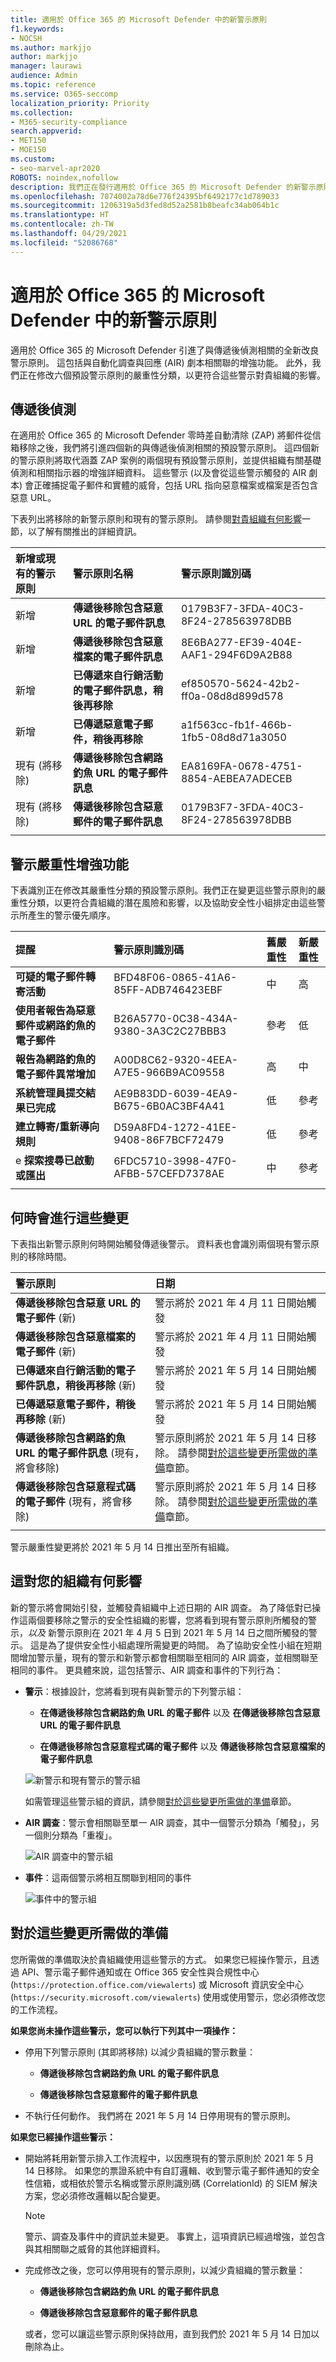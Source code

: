 ```yaml
---
title: 適用於 Office 365 的 Microsoft Defender 中的新警示原則
f1.keywords:
- NOCSH
ms.author: markjjo
author: markjjo
manager: laurawi
audience: Admin
ms.topic: reference
ms.service: O365-seccomp
localization_priority: Priority
ms.collection:
- M365-security-compliance
search.appverid:
- MET150
- MOE150
ms.custom:
- seo-marvel-apr2020
ROBOTS: noindex,nofollow
description: 我們正在發行適用於 Office 365 的 Microsoft Defender 的新警示原則。 我們也即將淘汰兩個已由新警示取代的現有警示原則。
ms.openlocfilehash: 7074002a78d6e776f24395bf6492177c1d789033
ms.sourcegitcommit: 1206319a5d3fed8d52a2581b8beafc34ab064b1c
ms.translationtype: HT
ms.contentlocale: zh-TW
ms.lasthandoff: 04/29/2021
ms.locfileid: "52086768"
---
```

# <a name="new-alert-policies-in-microsoft-defender-for-office-365"></a>適用於 Office 365 的 Microsoft Defender 中的新警示原則

適用於 Office 365 的 Microsoft Defender 引進了與傳遞後偵測相關的全新改良警示原則。 這包括與自動化調查與回應 (AIR) 劇本相關聯的增強功能。 此外，我們正在修改六個預設警示原則的嚴重性分類，以更符合這些警示對貴組織的影響。

## <a name="post-delivery-detections"></a>傳遞後偵測

在適用於 Office 365 的 Microsoft Defender 零時差自動清除 (ZAP) 將郵件從信箱移除之後，我們將引進四個新的與傳遞後偵測相關的預設警示原則。 這四個新的警示原則將取代涵蓋 ZAP 案例的兩個現有預設警示原則，並提供組織有關基礎偵測和相關指示器的增強詳細資料。 這些警示 (以及會從這些警示觸發的 AIR 劇本) 會正確捕捉電子郵件和實體的威脅，包括 URL 指向惡意檔案或檔案是否包含惡意 URL。

下表列出將移除的新警示原則和現有的警示原則。 請參閱[對貴組織有何影響](#how-this-will-affect-your-organization)一節，以了解有關推出的詳細資訊。

| 新增或現有的警示原則 | 警示原則名稱 | 警示原則識別碼|
|:-----------------------------|:----------------|:--------------|
| 新增| **傳遞後移除包含惡意 URL 的電子郵件訊息**   | 0179B3F7-3FDA-40C3-8F24-278563978DBB |
| 新增| **傳遞後移除包含惡意檔案的電子郵件訊息**  | 8E6BA277-EF39-404E-AAF1-294F6D9A2B88 |
| 新增| **已傳遞來自行銷活動的電子郵件訊息，稍後再移除** | ef850570-5624-42b2-ff0a-08d8d899d578 |
| 新增|**已傳遞惡意電子郵件，稍後再移除**                | a1f563cc-fb1f-466b-1fb5-08d8d71a3050 |
| 現有 (將移除)| **傳遞後移除包含網路釣魚 URL 的電子郵件訊息**| EA8169FA-0678-4751-8854-AEBEA7ADECEB |
| 現有 (將移除)| **傳遞後移除包含惡意郵件的電子郵件訊息**| 0179B3F7-3FDA-40C3-8F24-278563978DBB |
||||

## <a name="alert-severity-enhancements"></a>警示嚴重性增強功能

下表識別正在修改其嚴重性分類的預設警示原則。我們正在變更這些警示原則的嚴重性分類，以更符合貴組織的潛在風險和影響，以及協助安全性小組排定由這些警示所產生的警示優先順序。

| 提醒| 警示原則識別碼| 舊嚴重性| 新嚴重性  |
|:----------|:---------------|:------------|:--------------|
| **可疑的電子郵件轉寄活動**| BFD48F06-0865-41A6-85FF-ADB746423EBF | 中| 高|
| **使用者報告為惡意郵件或網路釣魚的電子郵件** | B26A5770-0C38-434A-9380-3A3C2C27BBB3 | 參考 | 低|
| **報告為網路釣魚的電子郵件異常增加** | A00D8C62-9320-4EEA-A7E5-966B9AC09558 | 高| 中 |
| **系統管理員提交結果已完成** | AE9B83DD-6039-4EA9-B675-6B0AC3BF4A41 | 低| 參考 |
| **建立轉寄/重新導向規則** | D59A8FD4-1272-41EE-9408-86F7BCF72479 | 低| 參考 |
| e **探索搜尋已啟動或匯出**| 6FDC5710-3998-47F0-AFBB-57CEFD7378AE | 中| 參考 |
|||||

## <a name="when-will-these-changes-happen"></a>何時會進行這些變更

下表指出新警示原則何時開始觸發傳遞後警示。 資料表也會識別兩個現有警示原則的移除時間。

| 警示原則| 日期 |
|:------------|:-----|
| **傳遞後移除包含惡意 URL 的電子郵件** (新) | 警示將於 2021 年 4 月 11 日開始觸發|
| **傳遞後移除包含惡意檔案的電子郵件** (新) | 警示將於 2021 年 4 月 11 日開始觸發 |
| **已傳遞來自行銷活動的電子郵件訊息，稍後再移除** (新) | 警示將於 2021 年 5 月 14 日開始觸發|
| **已傳遞惡意電子郵件，稍後再移除** (新) | 警示將於 2021 年 5 月 14 日開始觸發|
| **傳遞後移除包含網路釣魚 URL 的電子郵件訊息** (現有，將會移除)| 警示原則將於 2021 年 5 月 14 日移除。 請參閱[對於這些變更所需做的準備](#what-you-need-to-do-to-prepare-for-these-changes)章節。|
| **傳遞後移除包含惡意程式碼的電子郵件** (現有，將會移除) | 警示原則將於 2021 年 5 月 14 日移除。 請參閱[對於這些變更所需做的準備](#what-you-need-to-do-to-prepare-for-these-changes)章節。 |
|||

警示嚴重性變更將於 2021 年 5 月 14 日推出至所有組織。

## <a name="how-this-will-affect-your-organization"></a>這對您的組織有何影響

新的警示將會開始引發，並觸發貴組織中上述日期的 AIR 調查。 為了降低對已操作這兩個要移除之警示的安全性組織的影響，您將看到現有警示原則所觸發的警示，*以及* 新警示原則在 2021 年 4 月 5 日到 2021 年 5 月 14 日之間所觸發的警示。 這是為了提供安全性小組處理所需變更的時間。 為了協助安全性小組在短期間增加警示量，現有的警示和新警示都會相關聯至相同的 AIR 調查，並相關聯至相同的事件。 更具體來說，這包括警示、AIR 調查和事件的下列行為：

- **警示**：根據設計，您將看到現有與新警示的下列警示組：

  - **在傳遞後移除包含網路釣魚 URL 的電子郵件** 以及 **在傳遞後移除包含惡意 URL 的電子郵件訊息**

  - **在傳遞後移除包含惡意程式碼的電子郵件** 以及 **傳遞後移除包含惡意檔案的電子郵件訊息**

  ![新警示和現有警示的警示組](../media/DefenderAlerts.png)

   如需管理這些警示組的資訊，請參閱[對於這些變更所需做的準備](#what-you-need-to-do-to-prepare-for-these-changes)章節。

- **AIR 調查**：警示會相關聯至單一 AIR 調查，其中一個警示分類為「觸發」，另一個則分類為「重複」。

  ![AIR 調查中的警示組](../media/AIRAlerts.png)

- **事件**：這兩個警示將相互關聯到相同的事件

  ![事件中的警示組](../media/IncidentsAlerts.png)

## <a name="what-you-need-to-do-to-prepare-for-these-changes"></a>對於這些變更所需做的準備

您所需做的準備取決於貴組織使用這些警示的方式。 如果您已經操作警示，且透過 API、警示電子郵件通知或在 Office 365 安全性與合規性中心 (`https://protection.office.com/viewalerts`) 或 Microsoft 資訊安全中心 (`https://security.microsoft.com/viewalerts`) 使用或使用警示，您必須修改您的工作流程。

**如果您尚未操作這些警示，您可以執行下列其中一項操作：**

- 停用下列警示原則 (其即將移除) 以減少貴組織的警示數量：

  - **傳遞後移除包含網路釣魚 URL 的電子郵件訊息**

  - **傳遞後移除包含惡意郵件的電子郵件訊息**

- 不執行任何動作。 我們將在 2021 年 5 月 14 日停用現有的警示原則。

**如果您已經操作這些警示：**

- 開始將耗用新警示排入工作流程中，以因應現有的警示原則於 2021 年 5 月 14 日移除。 如果您的票證系統中有自訂邏輯、收到警示電子郵件通知的安全性信箱，或相依於警示名稱或警示原則識別碼 (CorrelationId) 的 SIEM 解決方案，您必須修改邏輯以配合變更。

  > [!NOTE]
  > 警示、調查及事件中的資訊並未變更。 事實上，這項資訊已經過增強，並包含與其相關聯之威脅的其他詳細資料。

- 完成修改之後，您可以停用現有的警示原則，以減少貴組織的警示數量：

  - **傳遞後移除包含網路釣魚 URL 的電子郵件訊息**

  - **傳遞後移除包含惡意郵件的電子郵件訊息**

  或者，您可以讓這些警示原則保持啟用，直到我們於 2021 年 5 月 14 日加以刪除為止。
